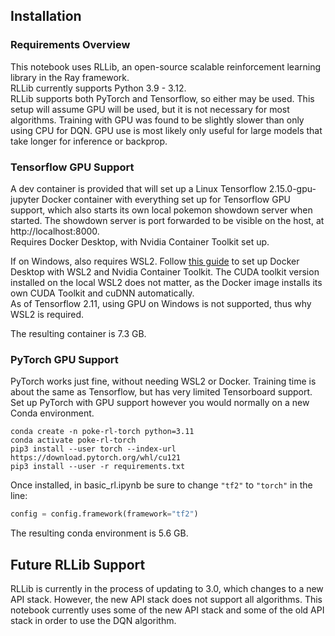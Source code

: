 ## Installation

### Requirements Overview
This notebook uses RLLib, an open-source scalable reinforcement learning library in the Ray framework.  
RLLib currently supports Python 3.9 - 3.12.  
RLLib supports both PyTorch and Tensorflow, so either may be used. This setup will assume GPU will be used, but it is not necessary for most algorithms. Training with GPU was found to be slightly slower than only using CPU for DQN. GPU use is most likely only useful for large models that take longer for inference or backprop.  

### Tensorflow GPU Support
A dev container is provided that will set up a Linux Tensorflow 2.15.0-gpu-jupyter Docker container with everything set up for Tensorflow GPU support, which also starts its own local pokemon showdown server when started. The showdown server is port forwarded to be visible on the host, at http://localhost:8000.  
Requires Docker Desktop, with Nvidia Container Toolkit set up.  

If on Windows, also requires WSL2. Follow [this guide](https://gdevakumar.medium.com/setup-windows-10-11-machines-for-deep-learning-with-docker-and-gpu-using-wsl-9349f0224971) to set up Docker Desktop with WSL2 and Nvidia Container Toolkit. The CUDA toolkit version installed on the local WSL2 does not matter, as the Docker image installs its own CUDA Toolkit and cuDNN automatically.  
As of Tensorflow 2.11, using GPU on Windows is not supported, thus why WSL2 is required.  

The resulting container is 7.3 GB.  

### PyTorch GPU Support
PyTorch works just fine, without needing WSL2 or Docker. Training time is about the same as Tensorflow, but has very limited Tensorboard support. Set up PyTorch with GPU support however you would normally on a new Conda environment.
```
conda create -n poke-rl-torch python=3.11  
conda activate poke-rl-torch  
pip3 install --user torch --index-url https://download.pytorch.org/whl/cu121  
pip3 install --user -r requirements.txt  
```
Once installed, in basic_rl.ipynb be sure to change ```"tf2"``` to ```"torch"``` in the line: 
```python 
config = config.framework(framework="tf2")
```  

The resulting conda environment is 5.6 GB.  

## Future RLLib Support
RLLib is currently in the process of updating to 3.0, which changes to a new API stack. However, the new API stack does not support all algorithms. This notebook currently uses some of the new API stack and some of the old API stack in order to use the DQN algorithm.